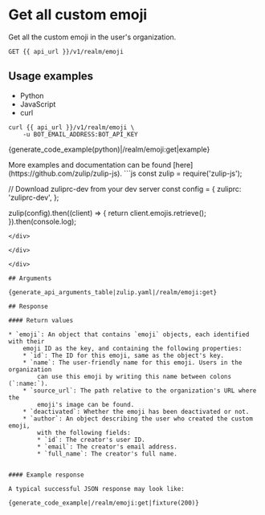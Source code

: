 # Get all custom emoji

Get all the custom emoji in the user's organization.

`GET {{ api_url }}/v1/realm/emoji`

## Usage examples

<div class="code-section" markdown="1">
<ul class="nav">
<li data-language="python">Python</li>
<li data-language="javascript">JavaScript</li>
<li data-language="curl">curl</li>
</ul>
<div class="blocks">

<div data-language="curl" markdown="1">

```
curl {{ api_url }}/v1/realm/emoji \
    -u BOT_EMAIL_ADDRESS:BOT_API_KEY
```

</div>

<div data-language="python" markdown="1">

{generate_code_example(python)|/realm/emoji:get|example}

</div>

<div data-language="javascript" markdown="1">
More examples and documentation can be found [here](https://github.com/zulip/zulip-js).
```js
const zulip = require('zulip-js');

// Download zuliprc-dev from your dev server
const config = {
    zuliprc: 'zuliprc-dev',
};

zulip(config).then((client) => {
    return client.emojis.retrieve();
}).then(console.log);
```
</div>

</div>

</div>

## Arguments

{generate_api_arguments_table|zulip.yaml|/realm/emoji:get}

## Response

#### Return values

* `emoji`: An object that contains `emoji` objects, each identified with their
    emoji ID as the key, and containing the following properties:
    * `id`: The ID for this emoji, same as the object's key.
    * `name`: The user-friendly name for this emoji. Users in the organization
        can use this emoji by writing this name between colons (`:name:`).
    * `source_url`: The path relative to the organization's URL where the
        emoji's image can be found.
    * `deactivated`: Whether the emoji has been deactivated or not.
    * `author`: An object describing the user who created the custom emoji,
        with the following fields:
        * `id`: The creator's user ID.
        * `email`: The creator's email address.
        * `full_name`: The creator's full name.


#### Example response

A typical successful JSON response may look like:

{generate_code_example|/realm/emoji:get|fixture(200)}
